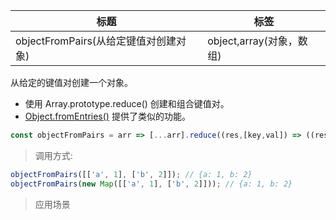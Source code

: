 |  标题   | 标签  |
|  ----  | ----  |
| objectFromPairs(从给定键值对创建对象) | object,array(对象，数组) |

从给定的键值对创建一个对象。

* 使用 Array.prototype.reduce() 创建和组合键值对。
* [Object.fromEntries()](https://developer.mozilla.org/en-US/docs/Web/JavaScript/Reference/Global_Objects/Object/fromEntries) 提供了类似的功能。

```js
const objectFromPairs = arr => [...arr].reduce((res,[key,val]) => ((res[key] = val),res),{});
```

> 调用方式:

```js
objectFromPairs([['a', 1], ['b', 2]]); // {a: 1, b: 2}
objectFromPairs(new Map([['a', 1], ['b', 2]])); // {a: 1, b: 2}
```

> 应用场景